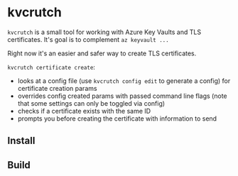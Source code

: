 # kvcrutch

`kvcrutch` is a small tool for working with Azure Key Vaults and TLS
certificates. It's goal is to complement `az keyvault ...`

Right now it's an easier and safer way to create TLS certificates.

`kvcrutch certificate create`:
- looks at a config file (use `kvcrutch config edit` to generate a config) for certificate creation params
- overrides config created params with passed command line flags (note that some settings can only be toggled via config)
- checks if a certificate exists with the same ID
- prompts you before creating the certificate with information to send

## Install

## Build

